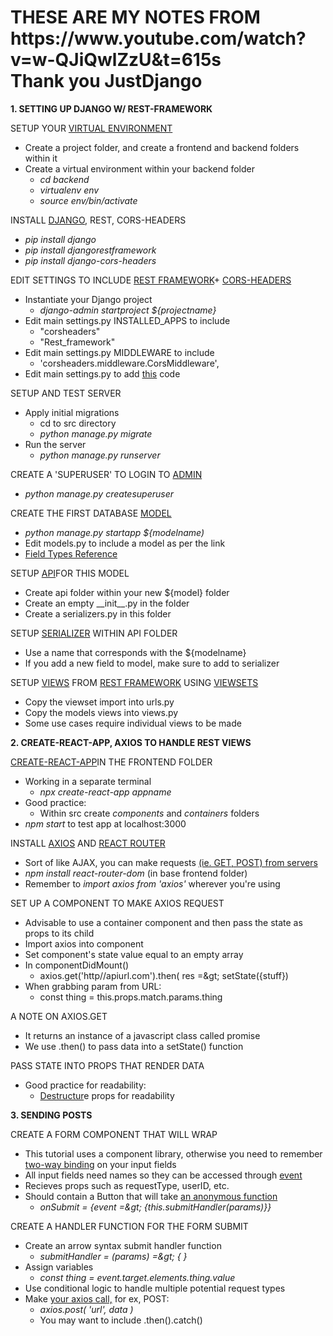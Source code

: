 <h1>THESE ARE MY NOTES FROM <br/>
  https://www.youtube.com/watch?v=w-QJiQwlZzU&t=615s <br/>
  Thank you JustDjango </h1>

**1. SETTING UP DJANGO W/ REST-FRAMEWORK**



SETUP YOUR [VIRTUAL ENVIRONMENT](https://realpython.com/python-virtual-environments-a-primer/)

- Create a project folder, and create a frontend and backend folders within it
- Create a virtual environment within your backend folder
  - _cd backend_
  - _virtualenv env_
  - _source env/bin/activate_

INSTALL [DJANGO](https://docs.djangoproject.com/en/2.1/), REST, CORS-HEADERS

- _pip install django_
- _pip install djangorestframework_
- _pip install django-cors-headers_

EDIT SETTINGS TO INCLUDE [REST FRAMEWORK](https://www.django-rest-framework.org/#installation)+ [CORS-HEADERS](https://pypi.org/project/django-cors-headers/)

- Instantiate your Django project
  - _django-admin startproject ${projectname}_
- Edit main settings.py INSTALLED\_APPS to include
  - &quot;corsheaders&quot;
  - &quot;Rest\_framework&quot;
- Edit main settings.py MIDDLEWARE to include
  - &#39;corsheaders.middleware.CorsMiddleware&#39;,
- Edit main settings.py to add [this](https://www.django-rest-framework.org/#example) code

SETUP AND TEST SERVER

- Apply initial migrations
  - cd to src directory
  - _python manage.py migrate_
- Run the server
  - _python manage.py runserver_

CREATE A &#39;SUPERUSER&#39; TO LOGIN TO [ADMIN](https://docs.djangoproject.com/en/2.1/ref/contrib/admin/)

- _python manage.py createsuperuser_

CREATE THE FIRST DATABASE [MODEL](https://docs.djangoproject.com/en/2.1/topics/db/models/)

- _python manage.py startapp ${modelname)_
- Edit models.py to include a model as per the link
- [Field Types Reference](https://docs.djangoproject.com/en/2.1/ref/models/fields/#field-types)

SETUP [API](https://www.django-rest-framework.org/#example)FOR THIS MODEL

- Create api folder within your new ${model} folder
- Create an empty \_\_init\_\_.py in the folder
- Create a serializers.py in this folder

SETUP [SERIALIZER](https://www.django-rest-framework.org/api-guide/serializers/) WITHIN API FOLDER

- Use a name that corresponds with the ${modelname}
- If you add a new field to model, make sure to add to serializer

SETUP [VIEWS](https://docs.djangoproject.com/en/2.1/topics/http/views/) FROM [REST FRAMEWORK](https://www.django-rest-framework.org/api-guide/generic-views/#generic-views) USING [VIEWSETS](https://www.django-rest-framework.org/api-guide/viewsets/)

- Copy the viewset import into urls.py
- Copy the models views into views.py
- Some use cases require individual views to be made



**2. CREATE-REACT-APP, AXIOS TO HANDLE REST VIEWS**



[CREATE-REACT-APP](https://github.com/facebook/create-react-app)IN THE FRONTEND FOLDER

- Working in a separate terminal
  - _npx create-react-app appname_
- Good practice:
  - Within src create _components_ and _containers_ folders
- _npm start_ to test app at localhost:3000

INSTALL [AXIOS](https://www.npmjs.com/package/axios) AND [REACT ROUTER](https://reacttraining.com/react-router/web/guides/philosophy)

- Sort of like AJAX, you can make requests [(ie. GET, POST) from servers](https://www.w3schools.com/tags/ref_httpmethods.asp)
- _npm install react-router-dom_ (in base frontend folder)
- Remember to _import axios from &#39;axios&#39;_ wherever you&#39;re using



SET UP A COMPONENT TO MAKE AXIOS REQUEST

- Advisable to use a container component and then pass the state as props to its child
- Import axios into component
- Set component&#39;s state value equal to an empty array
- In componentDidMount()
  - axios.get(&#39;http//apiurl.com&#39;).then( res =\&gt; setState({stuff})
- When grabbing param from URL:
  - const thing = this.props.match.params.thing

A NOTE ON AXIOS.GET

- It returns an instance of a javascript class called promise
- We use .then() to pass data into a setState() function

PASS STATE INTO PROPS THAT RENDER DATA

- Good practice for readability:
  - [Destructur](https://medium.freecodecamp.org/the-basics-of-destructuring-props-in-react-a196696f5477)e props for readability





**3. SENDING POSTS**

CREATE A FORM COMPONENT THAT WILL WRAP

- This tutorial uses a component library, otherwise you need to remember [two-way binding](https://stackoverflow.com/a/42217730/11052358) on your input fields
- All input fields need names so they can be accessed through [event](https://developer.mozilla.org/en-US/docs/Web/API/Event)
- Recieves props such as requestType, userID, etc.
- Should contain a Button that will take [an anonymous function](https://tylermcginnis.com/arrow-functions/)
  - _onSubmit = {event =\&gt; {this.submitHandler(params)}}_

CREATE A HANDLER FUNCTION FOR THE FORM SUBMIT

- Create an arrow syntax submit handler function
  - _submitHandler = (params) =\&gt; { }_
- Assign variables
  - _const thing = event.target.elements.thing.value_
- Use conditional logic to handle multiple potential request types
- Make [your axios call,](https://alligator.io/react/axios-react/) for ex, POST:
  - _axios.post( &#39;url&#39;, data )_
  - You may want to include .then().catch()
